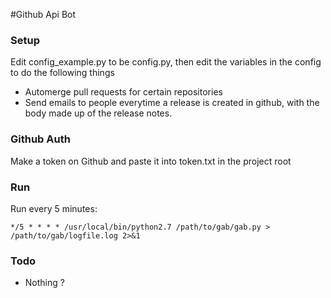 #Github Api Bot 

### Setup

Edit config_example.py to be config.py, then edit the variables in the config to do the following things

* Automerge pull requests for certain repositories
* Send emails to people everytime a release is created in github, with the body made up of the release notes.

### Github Auth

Make a token on Github and paste it into token.txt in the project root

### Run

Run every 5 minutes:

`*/5 * * * * /usr/local/bin/python2.7 /path/to/gab/gab.py > /path/to/gab/logfile.log 2>&1`



### Todo

* Nothing ?